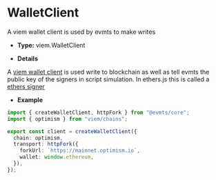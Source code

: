 # WalletClient

A viem wallet client is used by evmts to make writes

- **Type:** viem.WalletClient

- **Details**

A [viem wallet client](https://viem.sh/docs/clients/wallet.html) is used write to blockchain as well as tell evmts the public key of the signers in script simulation. In ethers.js this is called a [ethers signer](https://viem.sh/docs/ethers-migration.html#signers-%E2%86%92-accounts)

- **Example**

```ts
import { createWalletClient, httpFork } from "@evmts/core";
import { optimism } from "viem/chains";

export const client = createWalletClient({
  chain: optimism,
  transport: httpFork({
    forkUrl: `https://mainnet.optimism.io`,
    wallet: window.ethereum,
  }),
});
```
